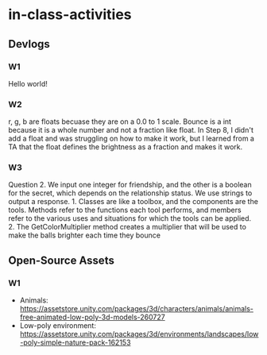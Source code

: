 # in-class-activities
## Devlogs
### W1
Hello world!

### W2
r, g, b are floats becuase they are on a 0.0 to 1 scale.
Bounce is a int because it is a whole number and not a fraction like float.
In Step 8, I didn't add a float and was struggling on how to make it work, but I learned from a TA that the float defines the brightness as a fraction and makes it work.

### W3
Question 2. We input one integer for friendship, and the other is a boolean for the secret, which depends on the relationship status. We use strings to output a response. 1. Classes are like a toolbox, and the components are the tools. Methods refer to the functions each tool performs, and members refer to the various uses and situations for which the tools can be applied. 2. The GetColorMultiplier method creates a multiplier that will be used to
make the balls brighter each time they bounce
## Open-Source Assets
### W1
- Animals: https://assetstore.unity.com/packages/3d/characters/animals/animals-free-animated-low-poly-3d-models-260727 
- Low-poly environment: https://assetstore.unity.com/packages/3d/environments/landscapes/low-poly-simple-nature-pack-162153 
